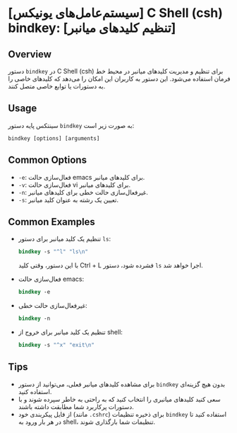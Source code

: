 # [سیستم‌عامل‌های یونیکس] C Shell (csh) bindkey: [تنظیم کلیدهای میانبر]

## Overview
دستور `bindkey` در C Shell (csh) برای تنظیم و مدیریت کلیدهای میانبر در محیط خط فرمان استفاده می‌شود. این دستور به کاربران این امکان را می‌دهد که کلیدهای خاصی را به دستورات یا توابع خاصی متصل کنند.

## Usage
سینتکس پایه دستور `bindkey` به صورت زیر است:

```
bindkey [options] [arguments]
```

## Common Options
- `-e`: فعال‌سازی حالت emacs برای کلیدهای میانبر.
- `-v`: فعال‌سازی حالت vi برای کلیدهای میانبر.
- `-n`: غیرفعال‌سازی حالت خطی برای کلیدهای میانبر.
- `-s`: تعیین یک رشته به عنوان کلید میانبر.

## Common Examples
- تنظیم یک کلید میانبر برای دستور `ls`:
    ```csh
    bindkey -s "^l" "ls\n"
    ```
    با این دستور، وقتی کلید Ctrl + L فشرده شود، دستور `ls` اجرا خواهد شد.

- فعال‌سازی حالت emacs:
    ```csh
    bindkey -e
    ```

- غیرفعال‌سازی حالت خطی:
    ```csh
    bindkey -n
    ```

- تنظیم یک کلید میانبر برای خروج از shell:
    ```csh
    bindkey -s "^x" "exit\n"
    ```

## Tips
- برای مشاهده کلیدهای میانبر فعلی، می‌توانید از دستور `bindkey` بدون هیچ گزینه‌ای استفاده کنید.
- سعی کنید کلیدهای میانبری را انتخاب کنید که به راحتی به خاطر سپرده شوند و با دستورات پرکاربرد شما مطابقت داشته باشند.
- از فایل پیکربندی خود (مانند `.cshrc`) برای ذخیره تنظیمات `bindkey` استفاده کنید تا در هر بار ورود به shell، تنظیمات شما بارگذاری شوند.